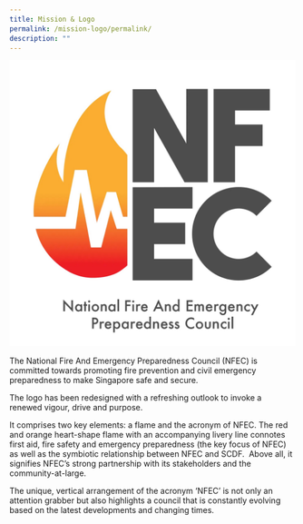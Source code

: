 ```yaml
---
title: Mission & Logo
permalink: /mission-logo/permalink/
description: ""
---
```

![](/images/nfec%20logo%20high%20res.jpg)

The National Fire And Emergency Preparedness Council (NFEC) is committed towards promoting fire prevention and civil emergency preparedness to make Singapore safe and secure.<br>

The logo has been redesigned with a refreshing outlook to invoke a renewed vigour, drive and purpose.<br>

It comprises two key elements: a flame and the acronym of NFEC. The red and orange heart-shape flame with an accompanying livery line connotes first aid, fire safety and emergency preparedness (the key focus of NFEC) as well as the symbiotic relationship between NFEC and SCDF. &nbsp;Above all, it signifies NFEC’s strong partnership with its stakeholders and the community-at-large.<br>

The unique, vertical arrangement of the acronym ‘NFEC’ is not only an attention grabber but also highlights a council that is constantly evolving based on the latest developments and changing times.<br>

